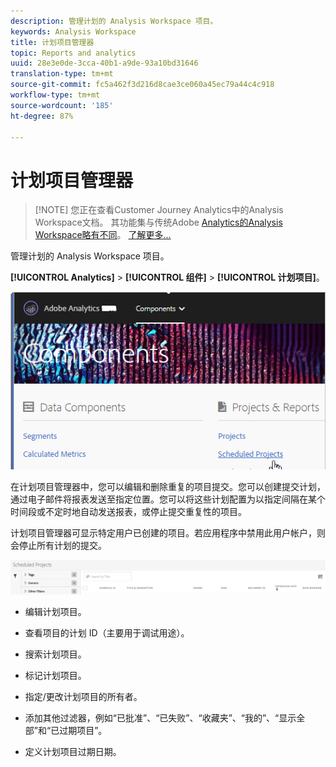 ```yaml
---
description: 管理计划的 Analysis Workspace 项目。
keywords: Analysis Workspace
title: 计划项目管理器
topic: Reports and analytics
uuid: 28e3e0de-3cca-40b1-a9de-93a10bd31646
translation-type: tm+mt
source-git-commit: fc5a462f3d216d8cae3ce060a45ec79a44c4c918
workflow-type: tm+mt
source-wordcount: '185'
ht-degree: 87%

---
```



# 计划项目管理器

>[!NOTE] 您正在查看Customer Journey Analytics中的Analysis Workspace文档。 其功能集与传统Adobe [Analytics的Analysis Workspace略有不同](https://docs.adobe.com/content/help/zh-Hans/analytics/analyze/analysis-workspace/home.html)。 [了解更多...](/help/getting-started/cja-aa.md)

管理计划的 Analysis Workspace 项目。

**[!UICONTROL Analytics]** > **[!UICONTROL 组件]** > **[!UICONTROL 计划项目]**。

![](assets/components-scheduled-projects.png)

在计划项目管理器中，您可以编辑和删除重复的项目提交。您可以创建提交计划，通过电子邮件将报表发送至指定位置。您可以将这些计划配置为以指定间隔在某个时间段或不定时地自动发送报表，或停止提交重复性的项目。

计划项目管理器可显示特定用户已创建的项目。若应用程序中禁用此用户帐户，则会停止所有计划的提交。

![](assets/scheduled-projects.png)

* 编辑计划项目。
* 查看项目的计划 ID（主要用于调试用途）。
* 搜索计划项目。
* 标记计划项目。
* 指定/更改计划项目的所有者。
* 添加其他过滤器，例如“已批准”、“已失败”、“收藏夹”、“我的”、“显示全部”和“已过期项目”。

* 定义计划项目过期日期。

